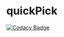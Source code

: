 # quickPick
[![Codacy Badge](https://api.codacy.com/project/badge/Grade/56a905b6fd034136ab8f4150a2cacc70)](https://app.codacy.com/gh/richardechegaray/quickPick?utm_source=github.com&utm_medium=referral&utm_content=richardechegaray/quickPick&utm_campaign=Badge_Grade)
 
 
